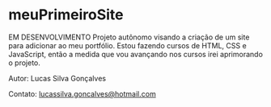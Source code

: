 # meuPrimeiroSite
EM DESENVOLVIMENTO
Projeto autônomo visando a criação de um site para adicionar ao meu portfólio.
Estou fazendo cursos de HTML, CSS e JavaScript, então a medida que vou avançando nos cursos irei aprimorando o projeto.

Autor: Lucas Silva Gonçalves

Contato: lucassilva.goncalves@hotmail.com
